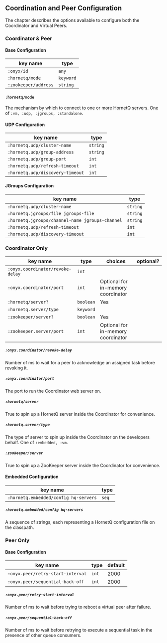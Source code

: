 ## Coordination and Peer Configuration

The chapter describes the options available to configure both the Coordinator and Virtual Peers.

### Coordinator & Peer

#### Base Configuration

| key name                      | type       |
|-------------------------------|------------|
|`:onyx/id`                     |  `any`     |
|`:hornetq/mode`                |  `keyword` |
|`:zookeeper/address`           |  `string`  |

#### `:hornetq/mode`

The mechanism by which to connect to one or more HornetQ servers. One of `:vm, :udp, :jgroups, :standalone`.

#### UDP Configuration

| key name                       | type       |
|--------------------------------|------------|
|`:hornetq.udp/cluster-name`     |  `string`  |
|`:hornetq.udp/group-address`    |  `string`  |
|`:hornetq.udp/group-port`       |  `int`     |
|`:hornetq.udp/refresh-timeout`  |  `int`     |
|`:hornetq.udp/discovery-timeout`|  `int`     |

#### JGroups Configuration

| key name                                      | type      |
|-----------------------------------------------|-----------|
|`:hornetq.udp/cluster-name`                    |  `string` |
|`:hornetq.jgroups/file jgroups-file`           |  `string` |
|`:hornetq.jgroups/channel-name jgroups-channel`|  `string` |
|`:hornetq.udp/refresh-timeout`                 |  `int`    |
|`:hornetq.udp/discovery-timeout`               |  `int`    |

### Coordinator Only

| key name          | type       | choices    | optional?                         |
|-------------------|------------|------------|-----------------------------------|
|`:onyx.coordinator/revoke-delay`|  `int`     |                                   |
|`:onyx.coordinator/port`        |  `int`     | Optional for in-memory coordinator|
|`:hornetq/server?`              |  `boolean` | Yes                               |
|`:hornetq.server/type`          |  `keyword` |                                   |
|`:zookeeper/server?`            |  `boolean` | Yes                               |
|`:zookeeper.server/port`        |  `int`     | Optional for in-memory coordinator|

##### `:onyx.coordinator/revoke-delay`

Number of ms to wait for a peer to acknowledge an assigned task before revoking it.

##### `:onyx.coordinator/port`

The port to run the Coordinator web server on.

##### `:hornetq/server`

True to spin up a HornetQ server inside the Coordinator for convenience.

##### `:hornetq.server/type`

The type of server to spin up inside the Coordinator on the developers behalf. One of `:embedded, :vm`.

##### `:zookeeper/server`

True to spin up a ZooKeeper server inside the Coordinator for convenience.

#### Embedded Configuration

| key name                             | type      |
|--------------------------------------|-----------|
|`:hornetq.embedded/config hq-servers` |  `seq`    |

##### `:hornetq.embedded/config hq-servers`

A sequence of strings, each representing a HornetQ configuration file on the classpath.

### Peer Only

#### Base Configuration

| key name                        | type       | default|
|---------------------------------|------------|--------|
|`:onyx.peer/retry-start-interval`| `int`      | 2000   |
|`:onyx.peer/sequential-back-off` | `int`      | 2000   |

##### `:onyx.peer/retry-start-interval`

Number of ms to wait before trying to reboot a virtual peer after failure.

##### `:onyx.peer/sequential-back-off`

Number of ms to wait before retrying to execute a sequential task in the presence of other queue consumers.

